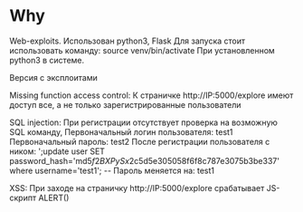 # Why
Web-exploits.
Использован python3, Flask
Для запуска стоит использовать команду:
source venv/bin/activate
При установленном python3 в системе.

Версия с эксплоитами

Missing function access control: К страничке http://IP:5000/explore имеют доступ все, а не только зарегистрированные пользователи

SQL injection: При регистрации отсутствует проверка на возможную SQL команду, 
Первоначальный логин пользователя: test1
Первоначальный пароль: test2
После регистрации пользователя с ником: ';update user SET password_hash='md5$f2BXPySx$2c5d5e305058f6f8c787e3075b3be337' where username='test1'; --
Пароль меняется на: test1

XSS: При заходе на страничку http://IP:5000/explore срабатывает JS-скрипт ALERT()
